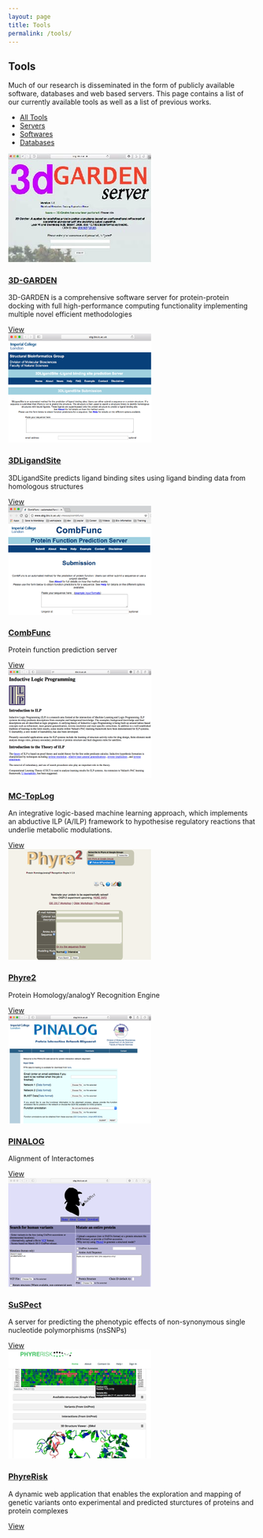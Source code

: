 ```yaml
---
layout: page
title: Tools
permalink: /tools/
---
```


<section id="portfolio">
    <div class="container"> 
      <div class="col-lg-12">
        <div class="text-center">
          <div class="wow bounceInDown" data-wow-offset="0" data-wow-delay="0.3s">
            <h2>Tools</h2>
          </div>
          <div class="wow bounceInDown" data-wow-offset="0" data-wow-delay="0.6s">
            <p>Much of our research is disseminated in the form of publicly available software, databases and web based servers. This page contains a list of our currently available tools as well as a list of previous works.

</p>
          </div>
        </div>
        <ul class="portfolio-filter text-center">
          <li><a class="btn btn-default active" href="#" data-filter="*">All Tools</a></li>
          <li><a class="btn btn-default" href="#" data-filter=".bootstrap">Servers</a></li>
          <li><a class="btn btn-default" href="#" data-filter=".html">Softwares</a></li>
          <li><a class="btn btn-default" href="#" data-filter=".wordpress">Databases</a></li>
        </ul>
        <!--/#portfolio-filter-->
                <div class="row">
          <div class="portfolio-items">
            <div class="portfolio-item apps col-xs-12 col-sm-4 col-md-3">
              <div class="recent-work-wrap">
                <img class="img-responsive" src="/assets/images/sbg-tools/recent/item1.png" alt="">
                <div class="overlay">
                  <div class="recent-work-inner">
                    <h3><a href="http://www.sbg.bio.ic.ac.uk/servers/3dgarden" target="_blank">3D-GARDEN</a></h3>
                    <p>3D-GARDEN is a comprehensive software server for protein-protein docking with full high-performance computing functionality implementing multiple novel efficient methodologies</p>
                    <i class="fa fa-eye"></i> <a href="http://www.sbg.bio.ic.ac.uk/servers/3dgarden" target="_blank"> View</a>
                  </div>
                </div>
              </div>
            </div>
            <!--/.portfolio-item-->
            <div class="portfolio-item joomla bootstrap col-xs-12 col-sm-4 col-md-3">
              <div class="recent-work-wrap">
                <img class="img-responsive" src="/assets/images/sbg-tools/recent/item2.png" alt="">
                <div class="overlay">
                  <div class="recent-work-inner">
                    <h3><a href="http://www.sbg.bio.ic.ac.uk/servers/3dligandsite" target="_blank">3DLigandSite</a></h3>
                    <p>3DLigandSite predicts ligand binding sites using ligand binding data from homologous structures</p>
                    <i class="fa fa-eye"></i> <a href="http://www.sbg.bio.ic.ac.uk/servers/3dligandsite" target="_blank"> View</a>
                  </div>
                </div>
              </div>
            </div>
            <!--/.portfolio-item-->
            <div class="portfolio-item bootstrap wordpress col-xs-12 col-sm-4 col-md-3">
              <div class="recent-work-wrap">
                <img class="img-responsive" src="/assets/images/sbg-tools/recent/item3.png" alt="">
                <div class="overlay">
                  <div class="recent-work-inner">
                    <h3><a href="http://www.sbg.bio.ic.ac.uk/~mwass/combfunc/" target="_blank">CombFunc</a></h3>
                    <p>Protein function prediction server</p>
                    <i class="fa fa-eye"></i> <a href="http://www.sbg.bio.ic.ac.uk/~mwass/combfunc/" target="_blank"> View</a>
                  </div>
                </div>
              </div>
            </div>
            <!--/.portfolio-item-->
            <div class="portfolio-item joomla wordpress apps col-xs-12 col-sm-4 col-md-3">
              <div class="recent-work-wrap">
                <img class="img-responsive" src="/assets/images/sbg-tools/recent/item4.png" alt="">
                <div class="overlay">
                  <div class="recent-work-inner">
                    <h3><a href="http://www.doc.ic.ac.uk/~shm/ilp.html" target="_blank">MC-TopLog</a></h3>
                    <p>An integrative logic-based machine learning approach, which implements an abductive ILP (A/ILP) framework to hypothesise regulatory reactions that underlie metabolic modulations.</p>
                    <i class="fa fa-eye"></i> <a href="http://www.doc.ic.ac.uk/~shm/ilp.html" target="_blank"> View</a>
                  </div>
                </div>
              </div>
            </div>
            <!--/.portfolio-item-->
            <div class="portfolio-item joomla html bootstrap col-xs-12 col-sm-4 col-md-3">
              <div class="recent-work-wrap">
                <img class="img-responsive" src="/assets/images/sbg-tools/recent/item5.png" alt="">
                <div class="overlay">
                  <div class="recent-work-inner">
                    <h3><a href="http://www.sbg.bio.ic.ac.uk/servers/phyre2" target="_blank">Phyre2</a></h3>
                    <p>Protein Homology/analogY Recognition Engine</p>
                    <i class="fa fa-eye"></i> <a href="http://www.sbg.bio.ic.ac.uk/servers/phyre2" target="_blank"> View</a>
                  </div>
                </div>
              </div>
            </div>
            <!--/.portfolio-item-->
            <div class="portfolio-item wordpress html apps col-xs-12 col-sm-4 col-md-3">
              <div class="recent-work-wrap">
                <img class="img-responsive" src="/assets/images/sbg-tools/recent/item6.png" alt="">
                <div class="overlay">
                  <div class="recent-work-inner">
                    <h3><a href="http://www.sbg.bio.ic.ac.uk/~pinalog/" target="_blank">PINALOG</a></h3>
                    <p>Alignment of Interactomes</p>
                    <i class="fa fa-eye"></i> <a href="http://www.sbg.bio.ic.ac.uk/~pinalog/" target="_blank"> View</a>
                  </div>
                </div>
              </div>
            </div>
            <!--/.portfolio-item-->
            <div class="portfolio-item wordpress html col-xs-12 col-sm-4 col-md-3">
              <div class="recent-work-wrap">
                <img class="img-responsive" src="/assets/images/sbg-tools/recent/item7.png" alt="">
                <div class="overlay">
                  <div class="recent-work-inner">
                    <h3><a href="http://www.sbg.bio.ic.ac.uk/servers/suspect" target="_blank">SuSPect</a></h3>
                    <p>A server for predicting the phenotypic effects of non-synonymous single nucleotide polymorphisms (nsSNPs)</p>
                    <i class="fa fa-eye"></i> <a href="http://www.sbg.bio.ic.ac.uk/servers/suspect" target="_blank"> View</a>
                  </div>
                </div>
              </div>
            </div>
            <!--/.portfolio-item-->
            <div class="portfolio-item wordpress html bootstrap col-xs-12 col-sm-4 col-md-3">
              <div class="recent-work-wrap">
                <img class="img-responsive" src="/assets/images/sbg-tools/recent/item8.png" alt="">
                <div class="overlay">
                  <div class="recent-work-inner">
                    <h3><a href="http://phyrerisk.bc.ic.ac.uk/" target="_blank">PhyreRisk</a></h3>
                    <p>A dynamic web application that enables the exploration and mapping of genetic variants onto experimental and predicted sturctures of proteins and protein complexes</p>
                    <i class="fa fa-eye"></i><a href="http://phyrerisk.bc.ic.ac.uk/" target="_blank"> View</a>
                  </div>
                </div>
              </div>
            </div>
            <!--/.portfolio-item-->
          </div>
        </div>
      </div>
    </div>
  </section>